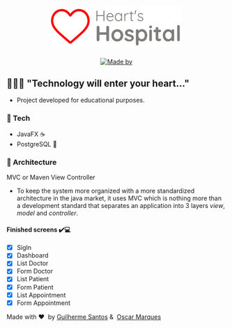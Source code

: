 <h1 align="center">
	<img alt="Hearth's Hospital" src=".github/logo.png" width="300px" />
</h1>


<p align="center">
	<a href="#" target="_blank" rel="noopener noreferrer"><img alt="Made by" src="https://img.shields.io/badge/made%20by-Guilherme%20Santos%20&%20Oscar%20Marques-%23ff0800"></a>
</p>

## 👨🏻‍💻 "Technology will enter your heart..."

- Project developed for educational purposes.

### 🚀 Tech

- JavaFX ☕
- PostgreSQL 🐘

### 📐 Architecture

MVC or Maven View Controller

- To keep the system more organized with a more standardized architecture in the java market, it uses MVC which is nothing more than a development standard that separates an application into 3 layers *view*, *model* and *controller*.

#### Finished screens ✔️💻
- [x] SigIn
- [x] Dashboard
- [x] List Doctor
- [x] Form Doctor
- [x] List Patient
- [x] Form Patient
- [x] List Appointment
- [x] Form Appointment

Made with ❤️ &nbsp;by [Guilherme Santos](https://www.instagram.com/euguilhermests/) & &nbsp;[Oscar Marques](https://www.instagram.com/oscarmdan/)
